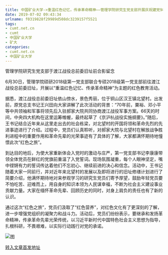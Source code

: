 ```yaml
---
title: 中国矿业大学->重温红色记忆，传承革命精神——管理学院研究生党支部开展庆祝建党98周年主题党日活动 | cumt.net.cn
date: 2019-07-02 09:43:34
urlname: f0319828f29989d508dc3239157f5521
tags: 
- cumt.net.cn
- cumt
- 中国矿业大学
- 矿大
categories:
- cumt.net.cn
- 中国矿业大学
---
```



管理学院研究生党支部于渡江战役总前委旧址前合影留念

6月30日，管理学院硕研2018级第一党支部联合专硕2018级第一党支部前往渡江战役总前委旧址，开展以“重温红色记忆、传承革命精神”为主题的红色教育活动。

据悉，渡江战役总前委旧址依山傍水，景色秀丽，位于铜山区汉王镇北望村。出发前，原党总支书记王兴田向大家讲解了此次活动的背景：“70年前，粟裕、邓小平等中共领袖和军事将领先后入驻郝家大院共同协商渡江战役军事方案。66天的时间，中央四大机构在这里运筹帷幄，最终起草了《京沪杭战役实施纲要》。”随后，王书记结合近年来从这里走出去的社会栋梁，对北望村的开国将领和革命先烈的先进事迹进行了介绍。过程中，党员们认真聆听，对郝家大院与北望村在解放战争胜利进程中的重要作用和革命先辈的光荣事迹有了具体的了解，大家都满怀期待地憧憬此次“红色之旅”。

到达目的地后，为使大家重新体会入党时的激动与庄严，第一党支部书记李康康带领全体党员在鲜红的党旗前重温了入党誓词。现场氛围凝重，每个人眼神坚定，嘴中铿锵有力的誓词传达着他们不忘初心、继续前进的决心和信念。活动中，王书记随着大家一同前行，并对近年来北望村的发展以及即将进行的旧址修缮计划进行了简要介绍，他满怀期待地对来参观学习的研究生党员们寄予厚望，鼓励年轻党员要不怕吃苦、迎难而上，用自身的知识本领为人民谋幸福，不断为社会主义建设事业贡献力量。大家在缅怀革命先辈、回顾历史的同时，对身上肩负的责任也有了新的认识。

通过这次“红色之旅”，党员们汲取了“红色营养”，对红色文化有了更深刻的了解，进一步增强党组织的凝聚力和战斗力。活动后，党员们纷纷表示，要继承和发扬革命精神，传承革命先辈光荣传统，以习近平新时代中国特色社会主义思想为指导，扎根科研，不畏艰难，以实际行动践行对党的承诺。



![图](http://xwzx.cumt.edu.cn/_upload/article/images/8b/66/800adc5143dab900ec280cd861e3/0ad7bf74-ce41-43d3-8e41-e1e148b9bdfb.jpg)

[转入文章首发地址](http://xwzx.cumt.edu.cn/1b/d6/c523a531414/page.htm)